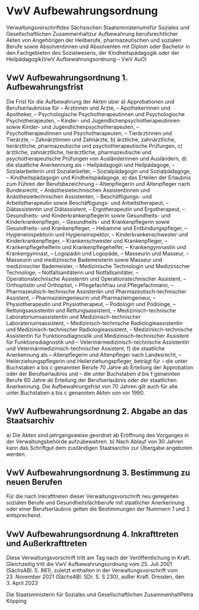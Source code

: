 # VwV Aufbewahrungsordnung

Verwaltungsvorschriftdes Sächsischen Staatsministeriumsfür Soziales und Gesellschaftlichen Zusammenhaltzur Aufbewahrung berufsrechtlicher Akten von Angehörigen der Heilberufe, pharmazeutischen und sozialen Berufe sowie Absolventinnen und Absolventen mit Diplom oder Bachelor in den Fachgebieten des Sozialwesens, der Kindheitspädagogik oder der Heilpädagogik(VwV Aufbewahrungsordnung – VwV AuO)

## VwV Aufbewahrungsordnung 1.	Aufbewahrungsfrist

Die Frist für die Aufbewahrung der Akten über a) Approbationen und Berufserlaubnisse für  – Ärztinnen und Ärzte,  – Apothekerinnen und Apotheker,  – Psychologische Psychotherapeutinnen und Psychologische Psychotherapeuten,  – Kinder- und Jugendlichenpsychotherapeutinnen sowie Kinder- und Jugendlichenpsychotherapeuten,  – Psychotherapeutinnen und Psychotherapeuten,  – Tierärztinnen und Tierärzte,  – Zahnärztinnen und Zahnärzte, b) ärztliche, zahnärztliche, tierärztliche, pharmazeutische und psychotherapeutische Prüfungen, c) ärztliche, zahnärztliche, tierärztliche, pharmazeutische und psychotherapeutische Prüfungen von Ausländerinnen und Ausländern, d) die staatliche Anerkennung als  – Heilpädagogin und Heilpädagoge,  – Sozialarbeiterin und Sozialarbeiter,  – Sozialpädagogin und Sozialpädagoge,  – Kindheitspädagogin und Kindheitspädagoge, e) das Erteilen der Erlaubnis zum Führen der Berufsbezeichnung  – Altenpflegerin und Altenpfleger nach Bundesrecht,  – Anästhesietechnischen Assistentinnen und Anästhesietechnischen Assistenten,  – Beschäftigungs- und Arbeitstherapeutin sowie Beschäftigungs- und Arbeitstherapeut,  – Diätassistentin und Diätassistent,  – Ergotherapeutin und Ergotherapeut,  – Gesundheits- und Kinderkrankenpflegerin sowie Gesundheits- und Kinderkrankenpfleger,  – Gesundheits- und Krankenpflegerin sowie Gesundheits- und Krankenpfleger,  – Hebamme und Entbindungspfleger,  – Hygieneinspektorin und Hygieneinspektor,  – Kinderkrankenschwester und Kinderkrankenpfleger,  – Krankenschwester und Krankenpfleger,  – Krankenpflegehelferin und Krankenpflegehelfer,  – Krankengymnastin und Krankengymnast,  – Logopädin und Logopäde,  – Masseurin und Masseur,  – Masseurin und medizinische Bademeisterin sowie Masseur und medizinischer Bademeister,  – Medizinische Technologin und Medizinischer Technologe,  – Notfallsanitäterin und Notfallsanitäter,  – Operationstechnische Assistentin und Operationstechnischer Assistent,  – Orthoptistin und Orthoptist,  – Pflegefachfrau und Pflegefachmann,  – Pharmazeutisch-technische Assistentin und Pharmazeutisch-technischer Assistent,  – Pharmazieingenieurin und Pharmazieingenieur,  – Physiotherapeutin und Physiotherapeut,  – Podologin und Podologe,  – Rettungsassistentin und Rettungsassistent,  – Medizinisch-technische Laboratoriumsassistentin und Medizinisch-technischer Laboratoriumsassistent,  – Medizinisch-technische Radiologieassistentin und Medizinisch-technischer Radiologieassistent,  – Medizinisch-technische Assistentin für Funktionsdiagnostik und Medizinisch-technischer Assistent für Funktionsdiagnostik und  – Veterinärmedizinisch-technische Assistentin und Veterinärmedizinisch-technischer Assistent, f) die staatliche Anerkennung als  – Altenpflegerin und Altenpfleger nach Landesrecht,  – Heilerziehungspflegerin und Heilerziehungspfleger, beträgt für – die unter Buchstaben a bis c genannten Berufe 70 Jahre ab Erteilung der Approbation oder der Berufserlaubnis und – die unter Buchstaben d bis f genannten Berufe 60 Jahre ab Erteilung der Berufserlaubnis oder der staatlichen Anerkennung. Die Aufbewahrungsfrist von 70 Jahren gilt auch für alle unter Buchstaben a bis c genannten Akten von vor 1990. 
## VwV Aufbewahrungsordnung 2.	Abgabe an das Staatsarchiv

a) Die Akten sind jahrgangsweise geordnet ab Eröffnung des Vorganges in der Verwaltungsbehörde aufzubewahren. b) Nach Ablauf von 30 Jahren kann das Schriftgut dem zuständigen Staatsarchiv zur Übergabe angeboten werden. 
## VwV Aufbewahrungsordnung 3.	Bestimmung zu neuen Berufen

Für die nach Inkrafttreten dieser Verwaltungsvorschrift neu geregelten sozialen Berufe und Gesundheitsfachberufe mit staatlicher Anerkennung oder einer Berufserlaubnis gelten die Bestimmungen der Nummern 1 und 2 entsprechend. 
## VwV Aufbewahrungsordnung 4.	Inkrafttreten und Außerkrafttreten

Diese Verwaltungsvorschrift tritt am Tag nach der Veröffentlichung in Kraft. Gleichzeitig tritt die VwV Aufbewahrungsordnung vom 25. Juli 2001 (SächsABl. S. 861), zuletzt enthalten in der Verwaltungsvorschrift vom 23. November 2021 (SächsABl. SDr. S. S 230), außer Kraft. Dresden, den 3. April 2023

Die Staatsministerin für Soziales und Gesellschaftlichen ZusammenhaltPetra Köpping

